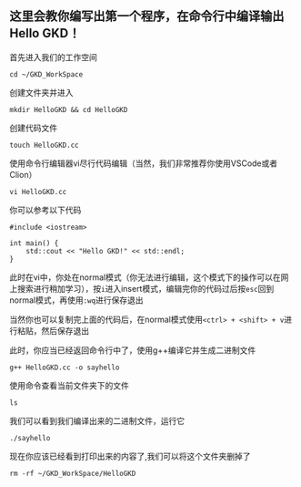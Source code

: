 ## 这里会教你编写出第一个程序，在命令行中编译输出Hello GKD！
首先进入我们的工作空间
```
cd ~/GKD_WorkSpace
```
创建文件夹并进入
```
mkdir HelloGKD && cd HelloGKD
```
创建代码文件
```
touch HelloGKD.cc
```
使用命令行编辑器vi尽行代码编辑（当然，我们非常推荐你使用VSCode或者Clion）
```
vi HelloGKD.cc
```
你可以参考以下代码
```
#include <iostream>

int main() {
    std::cout << "Hello GKD!" << std::endl;
}
```
此时在vi中，你处在normal模式（你无法进行编辑，这个模式下的操作可以在网上搜索进行稍加学习），按`i`进入insert模式，编辑完你的代码过后按`esc`回到normal模式，再使用`:wq`进行保存退出

当然你也可以复制完上面的代码后，在normal模式使用`<ctrl> + <shift> + v`进行粘贴，然后保存退出

此时，你应当已经返回命令行中了，使用g++编译它并生成二进制文件
```
g++ HelloGKD.cc -o sayhello
```
使用命令查看当前文件夹下的文件
```
ls
```
我们可以看到我们编译出来的二进制文件，运行它
```
./sayhello
```
现在你应该已经看到打印出来的内容了,我们可以将这个文件夹删掉了
```
rm -rf ~/GKD_WorkSpace/HelloGKD
```